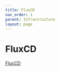 ```yaml
---
title: FluxCD
nav_order: 1
parent: Infrastructure
layout: page
---
```

# FluxCD
[FlucCD](https://fluxcd.io)
